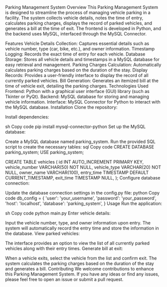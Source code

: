 Parking Management System
Overview
This Parking Management System is designed to streamline the process of managing vehicle parking in a facility. The system collects vehicle details, notes the time of entry, calculates parking charges, displays the record of parked vehicles, and generates a bill at the time of exit. The frontend is developed in Python, and the backend uses MySQL, interfaced through the MySQL Connector.

Features
Vehicle Details Collection: Captures essential details such as vehicle number, type (car, bike, etc.), and owner information.
Timestamp Logging: Records the exact time of entry for each vehicle.
Database Storage: Stores all vehicle details and timestamps in a MySQL database for easy retrieval and management.
Parking Charges Calculation: Automatically calculates parking charges based on the duration of the stay.
Display Records: Provides a user-friendly interface to display the record of all currently parked vehicles.
Bill Generation: Generates an itemized bill at the time of vehicle exit, detailing the parking charges.
Technologies Used
Frontend: Python with a graphical user interface (GUI) library (such as Tkinter or PyQt).
Backend: MySQL database for storing and managing vehicle information.
Interface: MySQL Connector for Python to interact with the MySQL database.
Installation
Clone the repository:


Install dependencies:

sh
Copy code
pip install mysql-connector-python
Set up the MySQL database:

Create a MySQL database named parking_system.
Run the provided SQL script to create the necessary tables:
sql
Copy code
CREATE DATABASE parking_system;
USE parking_system;

CREATE TABLE vehicles (
    id INT AUTO_INCREMENT PRIMARY KEY,
    vehicle_number VARCHAR(50) NOT NULL,
    vehicle_type VARCHAR(20) NOT NULL,
    owner_name VARCHAR(100),
    entry_time TIMESTAMP DEFAULT CURRENT_TIMESTAMP,
    exit_time TIMESTAMP NULL,
);
Configure database connection:

Update the database connection settings in the config.py file:
python
Copy code
db_config = {
    'user': 'your_username',
    'password': 'your_password',
    'host': 'localhost',
    'database': 'parking_system',
}
Usage
Run the application:

sh
Copy code
python main.py
Enter vehicle details:

Input the vehicle number, type, and owner information upon entry.
The system will automatically record the entry time and store the information in the database.
View parked vehicles:

The interface provides an option to view the list of all currently parked vehicles along with their entry times.
Generate bill at exit:

When a vehicle exits, select the vehicle from the list and confirm exit.
The system calculates the parking charges based on the duration of the stay and generates a bill.
Contributing
We welcome contributions to enhance this Parking Management System. If you have any ideas or find any issues, please feel free to open an issue or submit a pull request.
